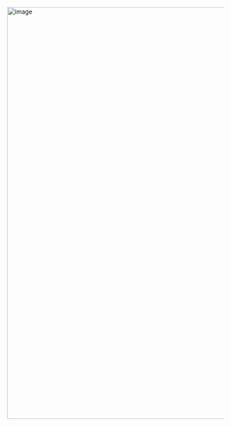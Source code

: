 <img width="959" alt="image" src="https://github.com/user-attachments/assets/6b0189fa-9373-4171-8fe8-2cc105c972e9" />
